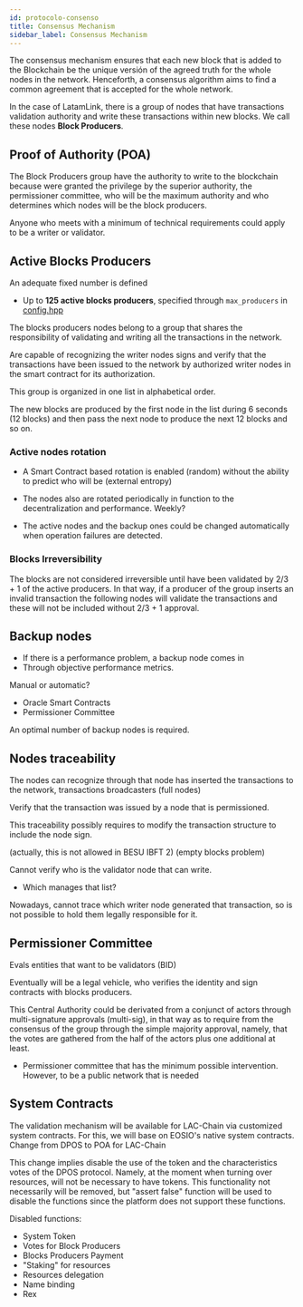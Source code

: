 ```yaml
---
id: protocolo-consenso
title: Consensus Mechanism
sidebar_label: Consensus Mechanism
---
```


The consensus mechanism ensures that each new block that is added to the Blockchain be the unique versión of the agreed truth for the whole nodes in the network. Henceforth, a consensus algorithm aims to find a common agreement that is accepted for the whole network.

In the case of LatamLink, there is a group of nodes that have transactions validation authority and write these transactions within new blocks. We call these nodes **Block Producers**.

## Proof of Authority (POA)

The Block Producers group have the authority to write to the blockchain because were granted the privilege by the superior authority, the permissioner committee, who will be the maximum authority and who determines which nodes will be the block producers.

Anyone who meets with a minimum of technical requirements could apply to be a writer or validator.

## Active Blocks Producers

An adequate fixed number is defined

- Up to **125 active blocks producers**, specified through `max_producers` in [config.hpp](https://github.com/EOSIO/eos/blob/master/libraries/chain/include/eosio/chain/config.hpp#L106)


The blocks producers nodes belong to a group that shares the responsibility of validating and writing all the transactions in the network.

Are capable of recognizing the writer nodes signs and verify that the transactions have been issued to the network by authorized writer nodes in the smart contract for its authorization.

This group is organized in one list in alphabetical order.

The new blocks are produced by the first node in the list during 6 seconds (12 blocks) and then pass the next node to produce the next 12 blocks and so on.

### Active nodes rotation

- A Smart Contract based rotation is enabled (random) without the ability to predict who will be (external entropy)

- The nodes also are rotated periodically in function to the decentralization and performance. Weekly?

- The active nodes and the backup ones could be changed automatically when operation failures are detected.


### Blocks Irreversibility

The blocks are not considered irreversible until have been validated by 2/3 + 1 of the active producers. In that way, if a producer of the group inserts an invalid transaction the following nodes will validate the transactions and these will not be included without 2/3 + 1 approval.


## Backup nodes
- If there is a performance problem, a backup node comes in
- Through objective performance metrics.

Manual or automatic?

-  Oracle Smart Contracts
-  Permissioner Committee

An optimal number of backup nodes is required.


## Nodes traceability
The nodes can recognize through that node has inserted the transactions to the network, transactions broadcasters (full nodes)

Verify that the transaction was issued by a node that is permissioned.

This traceability possibly requires to modify the transaction structure to include the node sign.

(actually, this is not allowed in BESU IBFT 2) (empty blocks problem)

Cannot verify who is the validator node that can write.

- Which manages that list?

Nowadays, cannot trace which writer node generated that transaction, so is not possible to hold them legally responsible for it.



## Permissioner Committee

Evals entities that want to be validators (BID)

Eventually will be a legal vehicle, who verifies the identity and sign contracts with blocks producers.

This Central Authority could be derivated from a conjunct of actors through multi-signature approvals (multi-sig), in that way as to require from the consensus of the group through the simple majority approval, namely, that the votes are gathered from the half of the actors plus one additional at least.

- Permissioner committee that has the minimum possible intervention. However, to be a public network that is needed

## System Contracts

The validation mechanism will be available for LAC-Chain via customized system contracts. For this, we will base on EOSIO's native system contracts.  Change from DPOS to POA for LAC-Chain

This change implies disable the use of the token and the characteristics votes of the DPOS protocol. Namely, at the moment when turning over resources, will not be necessary to have tokens. This functionality not necessarily will be removed, but "assert false" function will be used to disable the functions since the platform does not support these functions.

Disabled functions:

 - System Token
 - Votes for Block Producers
 - Blocks Producers Payment
 - "Staking" for resources
 - Resources delegation
 - Name binding
 - Rex

